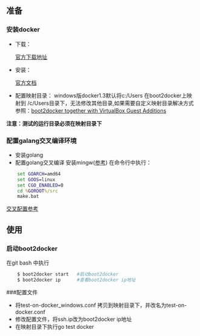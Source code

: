 ## 准备
### 安装docker
- 下载：

	 [官方下载地址](https://github.com/boot2docker/windows-installer/releases/tag/v1.3.2)
- 安装：
	
	[官方文档](https://docs.docker.com/installation/windows/)

- 配置映射目录：
 windows版docker1.3默认将c:/Users 在boot2docker上映射到  /c/Users目录下，无法修改其他目录,如果需要自定义映射目录解决方式参照：[boot2docker together with VirtualBox Guest Additions](https://medium.com/boot2docker-lightweight-linux-for-docker/boot2docker-together-with-virtualbox-guest-additions-da1e3ab2465c)

 __注意：测试的运行目录必须在映射目录下__

### 配置galang交叉编译环境
- 安装golang
- 配置golang交叉编译
安装mingw([参考](https://github.com/golang/go/wiki/WindowsBuild))
在命令行中执行：
```bat
	set GOARCH=amd64
	set GOOS=linux
	set CGO_ENABLED=0
	cd %GOROOT%/src
	make.bat
```
[交叉配置参考](https://code.google.com/p/go-wiki/wiki/WindowsCrossCompiling)

## 使用
### 启动boot2docker
在git bash 中执行
```bash
    $ boot2docker start   #启动boot2docker
    $ boot2docker ip      #查看boot2docker ip地址
```
###配置文件
- 将test-on-docker_windows.conf 拷贝到映射目录下，并改名为test-on-docker.conf
- 修改配置文件，将ssh.ip改为boot2docker ip地址
- 在映射目录下执行go test docker
